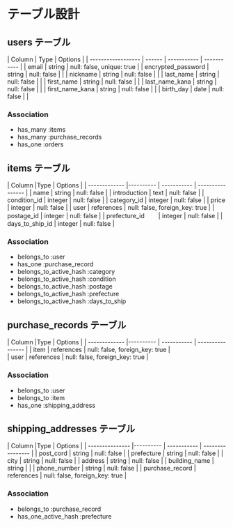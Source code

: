 # テーブル設計


## users テーブル

| Column             | Type   | Options                   |
| ------------------ | ------ | ----------- | ----------- |
| email              | string | null: false, unique: true | 
| encrypted_password | string | null: false |             |
| nickname           | string | null: false |             |
| last_name          | string | null: false |             | 
| first_name         | string | null: false |             |
| last_name_kana     | string | null: false |             |
| first_name_kana    | string | null: false |             |
| birth_day          | date   | null: false |             |


### Association
- has_many :items   
- has_many :purchase_records
- has_one :orders


## items テーブル

| Column           |Type        | Options                        |
| -------------    |----------  | ----------- | ---------------- |
| name             | string     | null: false                    |
| introduction     | text       | null: false                    |
| condition_id     | integer    | null: false                    |
| category_id      | integer    | null: false                    |
| price            | integer    | null: false                    |
| user             | references | null: false, foreign_key: true |
| postage_id       | integer    | null: false                    |
| prefecture_id 　　| integer    | null: false                    |
| days_to_ship_id  | integer    | null: false                    | 


### Association
- belongs_to :user
- has_one :purchase_record
- belongs_to_active_hash :category
- belongs_to_active_hash :condition
- belongs_to_active_hash :postage
- belongs_to_active_hash :prefecture
- belongs_to_active_hash :days_to_ship


## purchase_records テーブル

| Column        |Type        | Options                        |
| ------------- |----------  | ----------- | ---------------- |
| item          | references | null: false, foreign_key: true |   
| user          | references | null: false, foreign_key: true |  


### Association
- belongs_to :user
- belongs_to :item
- has_one :shipping_address


## shipping_addresses テーブル

| Column           |Type        | Options                        |
| ---------------  |----------  | ----------- | ---------------- |
| post_cord        | string     | null: false                    | 
| prefecture       | string     | null: false                    | 
| city             | string     | null: false                    |
| address          | string     | null: false                    |
| building_name    | string     |                                |
| phone_number     | string     | null: false                    |
| purchase_record  | references | null: false, foreign_key: true  |


### Association
- belongs_to :purchase_record
- has_one_active_hash :prefecture
